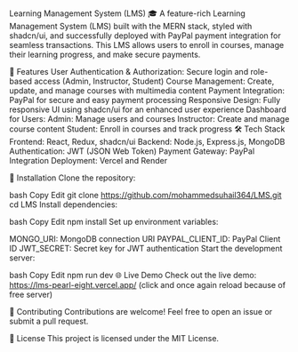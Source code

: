 Learning Management System (LMS) 🎓
A feature-rich Learning Management System (LMS) built with the MERN stack, styled with shadcn/ui, and successfully deployed with PayPal payment integration for seamless transactions. This LMS allows users to enroll in courses, manage their learning progress, and make secure payments.

🚀 Features
User Authentication & Authorization: Secure login and role-based access (Admin, Instructor, Student)
Course Management: Create, update, and manage courses with multimedia content
Payment Integration: PayPal for secure and easy payment processing
Responsive Design: Fully responsive UI using shadcn/ui for an enhanced user experience
Dashboard for Users:
Admin: Manage users and courses
Instructor: Create and manage course content
Student: Enroll in courses and track progress
🛠 Tech Stack
Frontend: React, Redux, shadcn/ui
Backend: Node.js, Express.js, MongoDB
Authentication: JWT (JSON Web Token)
Payment Gateway: PayPal Integration
Deployment: Vercel and Render


🔧 Installation
Clone the repository:

bash
Copy
Edit
git clone https://github.com/mohammedsuhail364/LMS.git
cd LMS
Install dependencies:

bash
Copy
Edit
npm install
Set up environment variables:

MONGO_URI: MongoDB connection URI
PAYPAL_CLIENT_ID: PayPal Client ID
JWT_SECRET: Secret key for JWT authentication
Start the development server:

bash
Copy
Edit
npm run dev
🌐 Live Demo
Check out the live demo: https://lms-pearl-eight.vercel.app/ (click and once again reload because of free server)

🤝 Contributing
Contributions are welcome! Feel free to open an issue or submit a pull request.

📜 License
This project is licensed under the MIT License.

